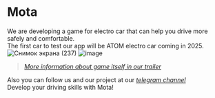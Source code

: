 # Mota
We are developing a game for electro car that can help you drive more safely and comfortable.\
The first car to test our app will be ATOM electro car coming in 2025.\
![Снимок экрана (237)](https://github.com/kargamant/Mota/assets/54020145/1b460978-b28a-454e-afb2-cb8df720f1c5)
![image](https://github.com/kargamant/Mota/assets/54020145/d5ed2cef-e607-4c39-adec-ba843308c298)


>[_More information about game itself in our trailer_](https://youtu.be/aPnOprx72vc)

Also you can follow us and our project at our [_telegram channel_](https://t.me/motauto)\
Develop your driving skills with Mota!
